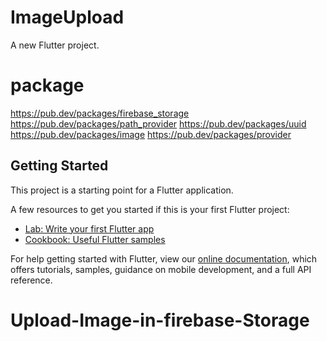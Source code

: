 # ImageUpload

A new Flutter project.

# package 

https://pub.dev/packages/firebase_storage
https://pub.dev/packages/path_provider
https://pub.dev/packages/uuid
https://pub.dev/packages/image
https://pub.dev/packages/provider
## Getting Started

This project is a starting point for a Flutter application.

A few resources to get you started if this is your first Flutter project:

- [Lab: Write your first Flutter app](https://flutter.dev/docs/get-started/codelab)
- [Cookbook: Useful Flutter samples](https://flutter.dev/docs/cookbook)

For help getting started with Flutter, view our
[online documentation](https://flutter.dev/docs), which offers tutorials,
samples, guidance on mobile development, and a full API reference.
# Upload-Image-in-firebase-Storage
